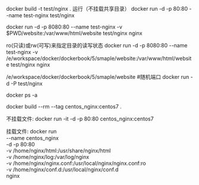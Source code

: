 docker build -t test/nginx .
运行（不挂载共享目录）
docker run -d -p 80:80 --name test-nginx test/nginx


docker run -d -p 8080:80 --name test-nginx -v $PWD/website:/var/www/html/website test/nginx nginx

ro(只读)或rw(可写)来指定目录的读写状态
docker run -d -p 8080:80 --name test-nginx -v /e/workspace/docker/dockerbook/5/smaple/website:/var/www/html/website test/nginx nginx

/e/workspace/docker/dockerbook/5/smaple/website
#随机端口
docker run -d -P test/nginx

docker ps -a 

docker build --rm --tag centos_nginx:centos7 .

不挂载文件:
docker run -it -d -p 80:80 centos_nginx:centos7
 
挂载文件:
docker run \
--name centos_nginx \
-d -p 80:80 \
-v /home/nginx/html:/usr/share/nginx/html \
-v /home/nginx/log:/var/log/nginx \
-v /home/nginx/nginx.conf:/usr/local/nginx/nginx.conf:ro \
-v /home/nginx/conf.d:/usr/local/nginx/conf.d \
nginx

